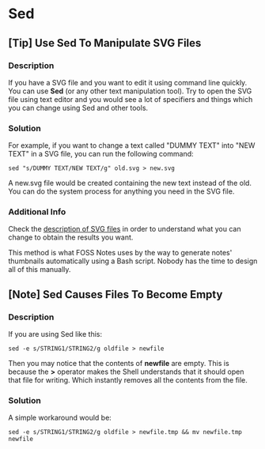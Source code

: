 # Sed

## [Tip] Use Sed To Manipulate SVG Files

### Description

If you have a SVG file and you want to edit it using command line quickly. You can use **Sed** (or any other text manipulation tool). Try to open the SVG file using text editor and you would see a lot of specifiers and things which you can change using Sed and other tools.

### Solution

For example, if you want to change a text called "DUMMY TEXT" into "NEW TEXT" in a SVG file, you can run the following command:

    sed "s/DUMMY TEXT/NEW TEXT/g" old.svg > new.svg

A new.svg file would be created containing the new text instead of the old. You can do the system process for anything you need in the SVG file.

### Additional Info

Check the [description of SVG files](https://inkscape.org/en/develop/about-svg/) in order to understand what you can change to obtain the results you want.

This method is what FOSS Notes uses by the way to generate notes' thumbnails automatically using a Bash script. Nobody has the time to design all of this manually.


## [Note] Sed Causes Files To Become Empty

### Description

If you are using Sed like this:

    sed -e s/STRING1/STRING2/g oldfile > newfile

Then you may notice that the contents of **newfile** are empty. This is because the **>** operator makes the Shell understands that it should open that file for writing. Which instantly removes all the contents from the file.

### Solution

A simple workaround would be:

    sed -e s/STRING1/STRING2/g oldfile > newfile.tmp && mv newfile.tmp newfile


